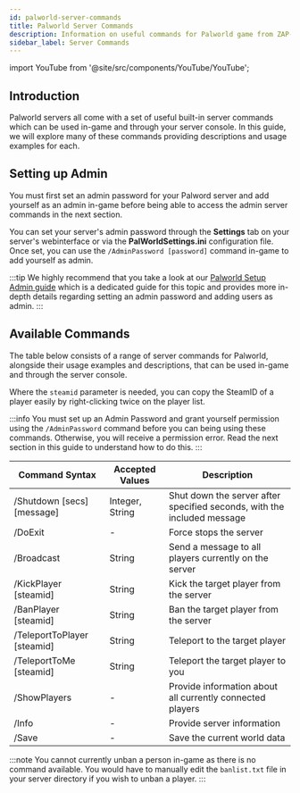 ```yaml
---
id: palworld-server-commands
title: Palworld Server Commands
description: Information on useful commands for Palworld game from ZAP-Hosting - ZAP-Hosting.com documentation
sidebar_label: Server Commands
---
```


import YouTube from '@site/src/components/YouTube/YouTube';

## Introduction
Palworld servers all come with a set of useful built-in server commands which can be used in-game and through your server console. In this guide, we will explore many of these commands providing descriptions and usage examples for each.

<YouTube videoId="SDZC4-FEdNM" title="Set up your PALWORLD server in just one MINUTE!" description="Feel like you understand better when you see things in action?  We’ve got you! Dive into our video that breaks it all down for you. Whether you're in a rush or just prefer to soak up information in the most engaging way possible!"/>

## Setting up Admin

You must first set an admin password for your Palword server and add yourself as an admin in-game before being able to access the admin server commands in the next section.

You can set your server's admin password through the **Settings** tab on your server's webinterface or via the **PalWorldSettings.ini** configuration file. Once set, you can use the `/AdminPassword [password]` command in-game to add yourself as admin.

:::tip
We highly recommend that you take a look at our [Palworld Setup Admin guide](palworld-admin.md) which is a dedicated guide for this topic and provides more in-depth details regarding setting an admin password and adding users as admin.
:::

## Available Commands

The table below consists of a range of server commands for Palworld, alongside their usage examples and descriptions, that can be used in-game and through the server console.

Where the `steamid` parameter is needed, you can copy the SteamID of a player easily by right-clicking twice on the player list.

:::info
You must set up an Admin Password and grant yourself permission using the `/AdminPassword` command before you can being using these commands. Otherwise, you will receive a permission error. Read the next section in this guide to understand how to do this.
:::

| Command Syntax                 | Accepted Values  | Description                                                             | 
| ------------------------------ | ---------------- | ----------------------------------------------------------------------- | 
| /Shutdown [secs] [message]     | Integer, String  | Shut down the server after specified seconds, with the included message | 
| /DoExit                        | -                | Force stops the server                                                  | 
| /Broadcast                     | String           | Send a message to all players currently on the server                   | 
| /KickPlayer [steamid]          | String           | Kick the target player from the server                                  | 
| /BanPlayer [steamid]           | String           | Ban the target player from the server                                   | 
| /TeleportToPlayer [steamid]    | String           | Teleport to the target player                                           | 
| /TeleportToMe [steamid]        | String           | Teleport the target player to you                                       | 
| /ShowPlayers                   | -                | Provide information about all currently connected players               | 
| /Info                          | -                | Provide server information                                              | 
| /Save                          | -                | Save the current world data                                             |

:::note
You cannot currently unban a person in-game as there is no command available. You would have to manually edit the `banlist.txt` file in your server directory if you wish to unban a player.
:::